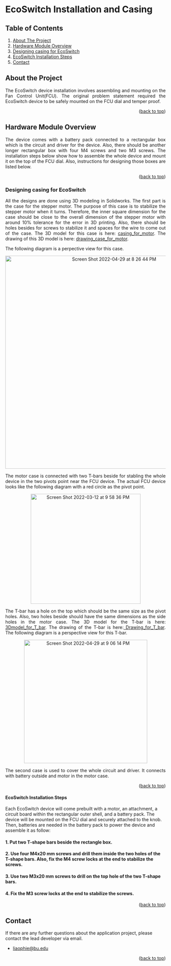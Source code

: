 # EcoSwitch Installation and Casing
## Table of Contents
  <ol>
    <li>
      <a href="#about-the-project">About The Project</a>
    </li>
    <li>
      <a href="#hardware-module-overview">Hardware Module Overview</a>
    </li>
    <li>
      <a href="#designing-casing-for-ecoswitch">Designing casing for EcoSwitch</a></li>
    </li>
    <li>
      <a href="#ecoSwitch-installation-steps">EcoSwitch Installation Steps</a>
    </li>
  <li>
      <a href="#contact">Contact</a>
    </li>
  </ol>

## About the Project
<p align="justify">The EcoSwitch device installation involves assembling and mounting on the Fan Control Unit(FCU). The original problem statement required the EcoSwitch device to be safely mounted on the FCU dial and temper proof.</p>

<p align="right">(<a href="#top">back to top</a>)</p>

## Hardware Module Overview
<p align="justify">The device comes with a battery pack connected to a rectangular box which is the circuit and driver for the device. Also, there should be another longer rectangular box with four M4 screws and two M3 screws. The installation steps below show how to assemble the whole device and mount it on the top of the FCU dial. Also, instructions for designing those boxes are listed below.</p>

<p align="right">(<a href="#top">back to top</a>)</p>

### Designing casing for EcoSwitch
<p align="justify">All the designs are done using 3D modeling in Solidworks. The first part is the case for the stepper motor. The purpose of this case is to stabilize the stepper motor when it turns. Therefore, the inner square dimension for the case should be close to the overall dimension of the stepper motor with around 10% tolerance for the error in 3D printing. Also, there should be holes besides for screws to stabilize it and spaces for the wire to come out of the case. The 3D model for this case is here: <a href="https://github.com/mharkess/EcoSwitch/blob/main/EcoSwitch_Casing_and_install/Part1.SLDPRT">casing_for_motor</a>. The drawing of this 3D model is here: <a href="https://github.com/mharkess/EcoSwitch/blob/main/EcoSwitch_Casing_and_install/Part1_draw.SLDDRW">drawing_case_for_motor</a>.</p>

<p align="justify">The following diagram is a perpective view for this case.</p>

<div align="center">
<img width="668" alt="Screen Shot 2022-04-29 at 8 26 44 PM" src="https://user-images.githubusercontent.com/90203309/166083251-9bbdfed4-f2da-4a0c-9ff0-239c50839130.png">
</div>

<p align="justify">The motor case is connected with two T-bars beside for stabling the whole device in the two pivots point near the FCU device. The actual FCU device looks like the following diagram with a red circle as the pivot point.</p>

<div align="center">
<img width="345" alt="Screen Shot 2022-03-12 at 9 58 36 PM" src="https://user-images.githubusercontent.com/90203309/166084199-de4c2ef9-8fcf-4f0e-b598-abf65261c6b4.png">
</div>

<p align="justify">The T-bar has a hole on the top which should be the same size as the pivot holes. Also, two holes beside should have the same dimensions as the side holes in the motor case. The 3D model for the T-bar is here:<a href="https://github.com/mharkess/EcoSwitch/blob/main/EcoSwitch_Casing_and_install/Part2.SLDPRT"> 3Dmodel_for_T_bar</a>. The drawing of the T-bar is here:<a href="https://github.com/mharkess/EcoSwitch/blob/main/EcoSwitch_Casing_and_install/Part2_draw.SLDDRW"> Drawing_for_T_bar</a>. The following diagram is a perspective view for this T-bar.</p>

<div align="center">
<img width="387" alt="Screen Shot 2022-04-29 at 9 06 14 PM" src="https://user-images.githubusercontent.com/90203309/166084555-b86361d4-8dca-43de-b6a9-2daff125d67f.png">
</div>

<p align="justify">The second case is used to cover the whole circuit and driver. It connects with battery outside and motor in the motor case.</p>

<p align="right">(<a href="#top">back to top</a>)</p>

#### EcoSwitch Installation Steps
Each EcoSwitch device will come prebuilt with a motor, an attachment, a circuit board within the rectangular outer shell, and a battery pack. The device will be mounted on the FCU dial and securely attached to the knob. Then, batteries are needed in the battery pack to power the device and assemble it as follow:
#### 1. Put two T-shape bars beside the rectangle box. 
#### 2. Use four M4x20 mm screws and drill them inside the two holes of the T-shape bars. Also, fix the M4 screw locks at the end to stabilize the screws.
#### 3. Use two M3x20 mm screws to drill on the top hole of the two T-shape bars.
#### 4. Fix the M3 screw locks at the end to stabilize the screws.

<p align="right">(<a href="#top">back to top</a>)</p>

## Contact
If there are any further questions about the application project, please contact the lead developer via email.
- liaophie@bu.edu

<p align="right">(<a href="#top">back to top</a>)</p>
